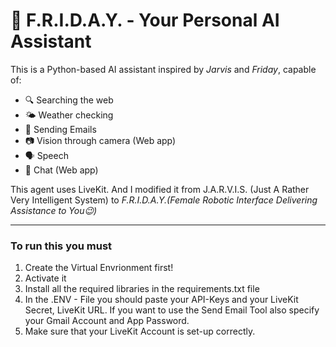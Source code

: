 # 🧠 F.R.I.D.A.Y. - Your Personal AI Assistant

This is a Python-based AI assistant inspired by *Jarvis* and *Friday*, capable of:

- 🔍 Searching the web  
- 🌤️ Weather checking
- 📨 Sending Emails 
- 📷 Vision through camera (Web app)
- 🗣️ Speech
- 📝 Chat (Web app) 

This agent uses LiveKit. 
And I modified it from J.A.R.V.I.S. (Just A Rather Very Intelligent System) to 
  *_F.R.I.D.A.Y.(Female Robotic Interface Delivering Assistance to You😉)_*

---

### To run this you must

1. Create the Virtual Envrionment first!
2. Activate it
3. Install all the required libraries in the requirements.txt file
4. In the .ENV - File you should paste your API-Keys and your LiveKit Secret, LiveKit URL.
   If you want to use the Send Email Tool also specify your Gmail Account and App Password. 
5. Make sure that your LiveKit Account is set-up correctly. 
